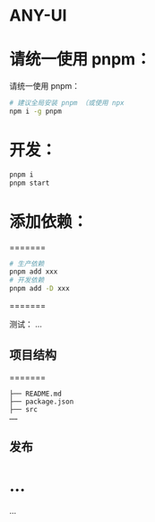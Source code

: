 # ANY-UI

# 请统一使用 pnpm：

请统一使用 pnpm：

```bash
# 建议全局安装 pnpm （或使用 npx
npm i -g pnpm
```

# 开发：

```bash
pnpm i
pnpm start
```

# 添加依赖：

=======

```bash
# 生产依赖
pnpm add xxx
# 开发依赖
pnpm add -D xxx
```

=======

测试：
...

## 项目结构

=======

```
├── README.md
├── package.json
├── src
……
```

## 发布

# ...

...
